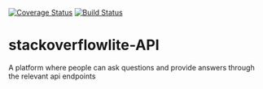 [![Coverage Status](https://coveralls.io/repos/github/dennisdnyce/stackoverflowlite/badge.svg?branch=develop)](https://coveralls.io/github/dennisdnyce/stackoverflowlite?branch=develop)
[![Build Status](https://travis-ci.org/dennisdnyce/stackoverflowlite.svg?branch=develop)](https://travis-ci.org/dennisdnyce/stackoverflowlite)
# stackoverflowlite-API
A platform where people can ask questions and provide answers through the relevant api endpoints
